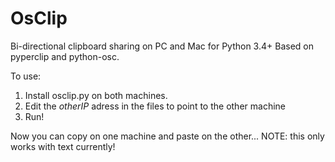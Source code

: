 # OsClip
Bi-directional clipboard sharing on PC and Mac for Python 3.4+
Based on pyperclip and python-osc.

To use:
1. Install osclip.py on both machines.
2. Edit the <i>otherIP</i> adress in the files to point to the other machine
3. Run!

Now you can copy on one machine and paste on the other...
NOTE: this only works with text currently!
